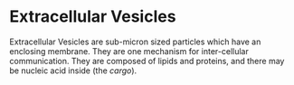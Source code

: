 # Extracellular Vesicles

Extracellular Vesicles are sub-micron sized particles which have an enclosing membrane. They are one mechanism for inter-cellular communication. They are composed of lipids and proteins, and there may be nucleic acid inside (the *cargo*). 

[^1]: Journal of Thrombosis and Haemostasis, 16, 1423-1436 (Libregts, ..., E.N.M. Nolte-'T Hoen, ...)